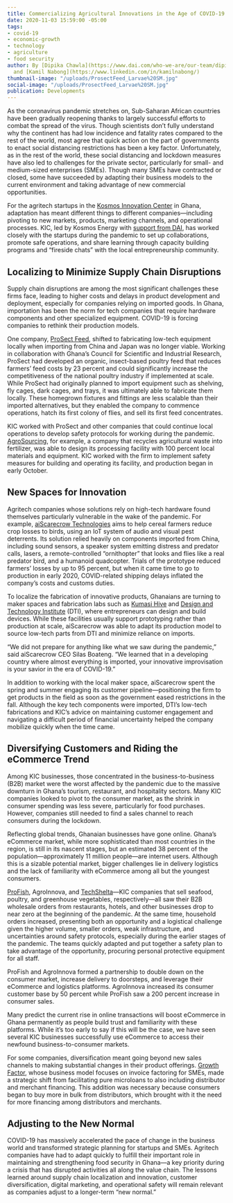 ```yaml
---
title: Commercializing Agricultural Innovations in the Age of COVID-19
date: 2020-11-03 15:59:00 -05:00
tags:
- covid-19
- economic-growth
- technology
- agriculture
- food security
author: By [Dipika Chawla](https://www.dai.com/who-we-are/our-team/dipika-chawla)
  and [Kamil Nabong](https://www.linkedin.com/in/kamilnabong/)
thumbnail-image: "/uploads/ProsectFeed_Larvae%20SM.jpg"
social-image: "/uploads/ProsectFeed_Larvae%20SM.jpg"
publication: Developments
---
```


As the coronavirus pandemic stretches on, Sub-Saharan African countries have been gradually reopening thanks to largely successful efforts to combat the spread of the virus. Though scientists don’t fully understand why the continent has had low incidence and fatality rates compared to the rest of the world, most agree that quick action on the part of governments to enact social distancing restrictions has been a key factor. Unfortunately, as in the rest of the world, these social distancing and lockdown measures have also led to challenges for the private sector, particularly for small- and medium-sized enterprises (SMEs). Though many SMEs have contracted or closed, some have succeeded by adapting their business models to the current environment and taking advantage of new commercial opportunities. 





For the agritech startups in the [Kosmos Innovation Center](https://www.kosmosinnovationcenter.com/) in Ghana, adaptation has meant different things to different companies—including pivoting to new markets, products, marketing channels, and operational processes. KIC, led by Kosmos Energy with [support from DAI](https://www.dai.com/our-work/projects/ghana-kosmos-innovation-center-kic), has worked closely with the startups during the pandemic to set up collaborations, promote safe operations, and share learning through capacity building programs and “fireside chats” with the local entrepreneurship community.

## Localizing to Minimize Supply Chain Disruptions 

Supply chain disruptions are among the most significant challenges these firms face, leading to higher costs and delays in product development and deployment, especially for companies relying on imported goods. In Ghana, importation has been the norm for tech companies that require hardware components and other specialized equipment. COVID-19 is forcing companies to rethink their production models. 

One company, [ProSect Feed](https://prosectfeed.com/#about-us), shifted to fabricating low-tech equipment locally when importing from China and Japan was no longer viable. Working in collaboration with Ghana’s Council for Scientific and Industrial Research, ProSect had developed an organic, insect-based poultry feed that reduces farmers’ feed costs by 23 percent and could significantly increase the competitiveness of the national poultry industry if implemented at scale. While ProSect had originally planned to import equipment such as shelving, fly cages, dark cages, and trays, it was ultimately able to fabricate them locally. These homegrown fixtures and fittings are less scalable than their imported alternatives, but they enabled the company to commence operations, hatch its first colony of flies, and sell its first feed concentrates. 

KIC worked with ProSect and other companies that could continue local operations to develop safety protocols for working during the pandemic. [AgroSourcing](https://agrosourcing.net/), for example, a company that recycles agricultural waste into fertilizer, was able to design its processing facility with 100 percent local materials and equipment. KIC worked with the firm to implement safety measures for building and operating its facility, and production began in early October.

## New Spaces for Innovation

Agritech companies whose solutions rely on high-tech hardware found themselves particularly vulnerable in the wake of the pandemic. For example, [aiScarecrow Technologies](https://aiscarecrowtech.com/) aims to help cereal farmers reduce crop losses to birds, using an IoT system of audio and visual pest deterrents. Its solution relied heavily on components imported from China, including sound sensors, a speaker system emitting distress and predator calls, lasers, a remote-controlled “ornithopter” that looks and flies like a real predator bird, and a humanoid quadcopter. Trials of the prototype reduced farmers’ losses by up to 95 percent, but when it came time to go to production in early 2020, COVID-related shipping delays inflated the company’s costs and customs duties. 

To localize the fabrication of innovative products, Ghanaians are turning to maker spaces and fabrication labs such as [Kumasi Hive](https://kumasihive.com/) and [Design and Technology Institute](https://dtiafrica.com/) (DTI), where entrepreneurs can design and build devices. While these facilities usually support prototyping rather than production at scale, aiScarecrow was able to adapt its production model to source low-tech parts from DTI and minimize reliance on imports.

“We did not prepare for anything like what we saw during the pandemic,” said aiScarecrow CEO Silas Boateng. “We learned that in a developing country where almost everything is imported, your innovative improvisation is your savior in the era of COVID-19.”

In addition to working with the local maker space, aiScarecrow spent the spring and summer engaging its customer pipeline—positioning the firm to get products in the field as soon as the government eased restrictions in the fall. Although the key tech components were imported, DTI’s low-tech fabrications and KIC’s advice on maintaining customer engagement and navigating a difficult period of financial uncertainty helped the company mobilize quickly when the time came.

## Diversifying Customers and Riding the eCommerce Trend

Among KIC businesses, those concentrated in the business-to-business (B2B) market were the worst affected by the pandemic due to the massive downturn in Ghana’s tourism, restaurant, and hospitality sectors. Many KIC companies looked to pivot to the consumer market, as the shrink in consumer spending was less severe, particularly for food purchases. However, companies still needed to find a sales channel to reach consumers during the lockdown.

Reflecting global trends, Ghanaian businesses have gone online. Ghana’s eCommerce market, while more sophisticated than most countries in the region, is still in its nascent stages, but an estimated 38 percent of the population—approximately 11 million people—are internet users. Although this is a sizable potential market, bigger challenges lie in delivery logistics and the lack of familiarity with eCommerce among all but the youngest consumers. 

[ProFish](https://profishgh.com/), AgroInnova, and [TechShelta](https://techshelta.com/)—KIC companies that sell seafood, poultry, and greenhouse vegetables, respectively—all saw their B2B wholesale orders from restaurants, hotels, and other businesses drop to near zero at the beginning of the pandemic. At the same time, household orders increased, presenting both an opportunity and a logistical challenge given the higher volume, smaller orders, weak infrastructure, and uncertainties around safety protocols, especially during the earlier stages of the pandemic. The teams quickly adapted and put together a safety plan to take advantage of the opportunity, procuring personal protective equipment for all staff. 

ProFish and AgroInnova formed a partnership to double down on the consumer market, increase delivery to doorsteps, and leverage their eCommerce and logistics platforms. AgroInnova increased its consumer customer base by 50 percent while ProFish saw a 200 percent increase in consumer sales.

Many predict the current rise in online transactions will boost eCommerce in Ghana permanently as people build trust and familiarity with these platforms. While it’s too early to say if this will be the case, we have seen several KIC businesses successfully use eCommerce to access their newfound business-to-consumer markets.

For some companies, diversification meant going beyond new sales channels to making substantial changes in their product offerings. [Growth Factor](https://nvoicia.com/), whose business model focuses on invoice factoring for SMEs, made a strategic shift from facilitating pure microloans to also including distributor and merchant financing. This addition was necessary because consumers began to buy more in bulk from distributors, which brought with it the need for more financing among distributors and merchants.

## Adjusting to the New Normal

COVID-19 has massively accelerated the pace of change in the business world and transformed strategic planning for startups and SMEs. Agritech companies have had to adapt quickly to fulfill their important role in maintaining and strengthening food security in Ghana—a key priority during a crisis that has disrupted activities all along the value chain. The lessons learned around supply chain localization and innovation, customer diversification, digital marketing, and operational safety will remain relevant as companies adjust to a longer-term “new normal.”